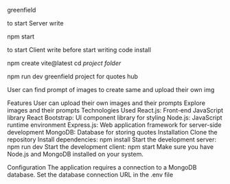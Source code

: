 greenfield

to start Server write  

npm start

to start Client write 
before start writing code  install 

npm create vite@latest
cd *project folder* 

npm run dev
greenfield project for quotes hub

User can find prompt of images to create same and upload their own img

Features
User can upload their own images and their prompts
Explore images and their prompts
Technologies Used
React.js: Front-end JavaScript library
React Bootstrap: UI component library for styling
Node.js: JavaScript runtime environment
Express.js: Web application framework for server-side development
MongoDB: Database for storing quotes
Installation
Clone the repository
Install dependencies: npm install
Start the development server: npm run dev
Start the development client: npm start
Make sure you have Node.js and MongoDB installed on your system.

Configuration
The application requires a connection to a MongoDB database. Set the database connection URL in the .env file
